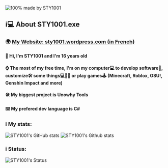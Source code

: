 ![100% made by STY1001](https://sty1001.files.wordpress.com/2022/09/sty-background-v7-.png)

## ℹ️💻 About STY1001.exe
### 🌍 [My Website: sty1001.wordpress.com (in French)](https://sty1001.wordpress.com/) 

#### 👋 Hi, I'm STY1001 and I'm 16 years old
#### ⌚ The most of my free time, I'm on my computer💻 to develop software💾, customize🛠️ some things💻📱💾 or play games🕹️ (Minecraft, Roblox, OSU!, Genshin Impact and more)   
#### 🛠️ My biggest project is Unowhy Tools
#### ⌨️ My prefered dev language is C#

### ℹ️ My stats:
![STY1001's GitHub stats](https://github-readme-stats.vercel.app/api?username=STY1001&hide=contribs,issues&count_private=true&show_icons=true&theme=dark&title_color=FF0000&text_color=FFFFFF&icon_color=FF0000&bg_color=35,000000,500000&card_width=450)
![STY1001's Github stats](https://github-readme-stats.vercel.app/api/top-langs?username=STY1001&show_icons=true&layout=compact&card_width=450&theme=dark&title_color=FF0000&text_color=FFFFFF&icon_color=FF0000&bg_color=35,500000,000000&card_height=45)

### ℹ️ Status:
![STY1001's Status](https://lanyard.cnrad.dev/api/605079676917907457?idleMessage=Idle%20or%20AFK&bg=000000&borderRadius=5px&animated=true)

